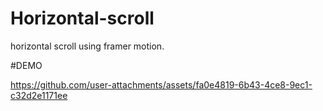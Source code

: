 # Horizontal-scroll
horizontal scroll using framer motion. 

#DEMO

https://github.com/user-attachments/assets/fa0e4819-6b43-4ce8-9ec1-c32d2e1171ee

